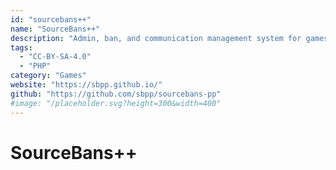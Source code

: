 ```yaml
---
id: "sourcebans++"
name: "SourceBans++"
description: "Admin, ban, and communication management system for games running on the Source engine."
tags:
  - "CC-BY-SA-4.0"
  - "PHP"
category: "Games"
website: "https://sbpp.github.io/"
github: "https://github.com/sbpp/sourcebans-pp"
#image: "/placeholder.svg?height=300&width=400"
---
```


# SourceBans++
